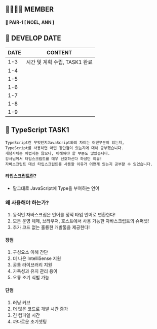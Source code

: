 ## 👨‍👩‍👧‍👦 MEMBER
#### 🐸 PAIR-1 [ NOEL, ANN ]

## 📆 DEVELOP DATE

|DATE   | CONTENT  |
|---|---|
|1-3   |시간 및 계획 수립, TASK1 완료   |
|1-4   |   |
|1-5   |   |
|1-6   |   |
|1-7   |   |
|1-8   |   |
|1-9   |   |


## 🧩 TypeScript TASK1

```
TypeScript란 무엇인지JavaScript와의 차이는 어떤부분이 있는지,
TypeScript를 사용하면 어떤 장단점이 있는지에 대해 공부했습니다.
개념자체는 어렵지는 않으나, 이해해야 할 부분도 많았습니다.
강사님께서 타입스크립트를 매우 선호하신다 하셨던 이유!
자바스크립트 대신 타입스크립트를 사용할 이유가 어떤게 있는지 공부할 수 있었습니다.
```
#### 타입스크립트란?
- 말그대로 JavaScript에 Type을 부여하는 언어

### 왜 사용해야 하는가?
  1. 동적인 자바스크립은 언어를 정적 타입 언어로 변환한다!
  2. 모든 운영 체제, 브라우저, 호스트에서 사용 가능한 자바스크립트의 슈퍼셋!
  3. 추가 코드 없는 훌륭한 개발툴을 제공한다!

#### 장점
  1. 구성요소 이해 간단
  2. 더 나은 IntelliSense 지원
  3. 공통 라이브러리 지원
  4. 가독성과 유지 관리 용이
  5. 오류 조기 식별 가능

#### 단점
  1. 러닝 커브
  2. 더 많은 코드로 개발 시간 증가
  3. 긴 컴파일 시간
  4. 까다로운 초기셋팅 


